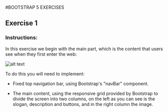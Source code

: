 #BOOTSTRAP 5 EXERCISES

## Exercise 1

### Instructions:

In this exercise we begin with the main part, which is the content that users see when they first enter the web:

![alt text](https://github.com/Pabl0Parra/bootstrap5/blob/ex_1/imagenes/desktop-active-states.jpg?raw=true)

To do this you will need to implement:

- Fixed top navigation bar, using Bootstrap's "navBar" component.

- The main content, using the responsive grid provided by Bootstrap to divide the screen into two columns, on the left as you can see is the slogan, description and buttons, and in the right column the image.
